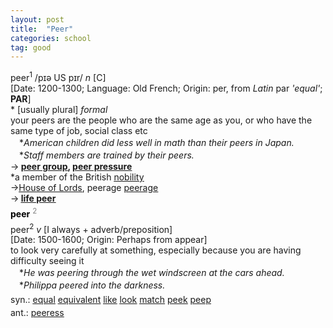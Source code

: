 ```yaml
---
layout: post
title:  "Peer"
categories: school
tag: good
---
```

<DIV style="MARGIN: 0px 0px 5px">peer<SUP>1</SUP> /pɪə US pɪr/ <I>n</I> [C] <BR>[Date: 1200-1300; Language: Old French; Origin: per, from <I>Latin</I> par <I>'equal'</I>; <B>PAR</B>]<BR>* [usually plural] <I>formal</I> <BR>your peers are the people who are the same age as you, or who have the same type of job, social class etc<BR>　*<I>American children did less well in math than their peers in Japan.</I><BR>　*<I>Staff members are trained by their peers.</I><BR>→<B> <A href="{{ site.baseurl }}/peer%20group"><U>peer group</U></A>, <A href="{{ site.baseurl }}/peer%20pressure"><U>peer pressure</U></A></B><BR>*a member of the British <A href="{{ site.baseurl }}/nobility"><U>nobility</U></A><BR>→<A href="{{ site.baseurl }}/House%20of%20Lords"><U>House of Lords</U></A>, peerage <A href="{{ site.baseurl }}/peerage"><U>peerage</U></A><BR>→<B> <A href="{{ site.baseurl }}/life%20peer"><U>life peer</U></A></B></DIV>
<DIV style="COLOR: #808080; MARGIN: 0px 0px 5px; LINE-HEIGHT: normal"><SPAN style="FONT-SIZE: 10.5pt; COLOR: #000000; LINE-HEIGHT: normal"><B>peer</B></SPAN> <SUP style="FONT-SIZE: 83%; LINE-HEIGHT: normal">2</SUP> </DIV>
<DIV style="MARGIN: 0px 0px 5px">peer<SUP>2</SUP> <I>v</I> [I always + adverb/preposition] <BR>[Date: 1500-1600; Origin: Perhaps from appear]<BR>to look very carefully at something, especially because you are having difficulty seeing it<BR>　*<I>He was peering through the wet windscreen at the cars ahead.</I><BR>　*<I>Philippa peered into the darkness.</I></DIV>
<DIV style="MARGIN: 0px 0px 5px">
<DIV style="MARGIN: 4px 0px">syn.: <A href="{{ site.baseurl }}/equal"><U>equal</U></A> <A href="{{ site.baseurl }}/equivalent"><U>equivalent</U></A> <A href="{{ site.baseurl }}/like"><U>like</U></A> <A href="{{ site.baseurl }}/look"><U>look</U></A> <A href="{{ site.baseurl }}/match"><U>match</U></A> <A href="{{ site.baseurl }}/peek"><U>peek</U></A> <A href="{{ site.baseurl }}/peep"><U>peep</U></A></DIV>
<DIV style="MARGIN: 4px 0px">ant.: <A href="{{ site.baseurl }}/peeress"><U>peeress</U></A></DIV></DIV>
